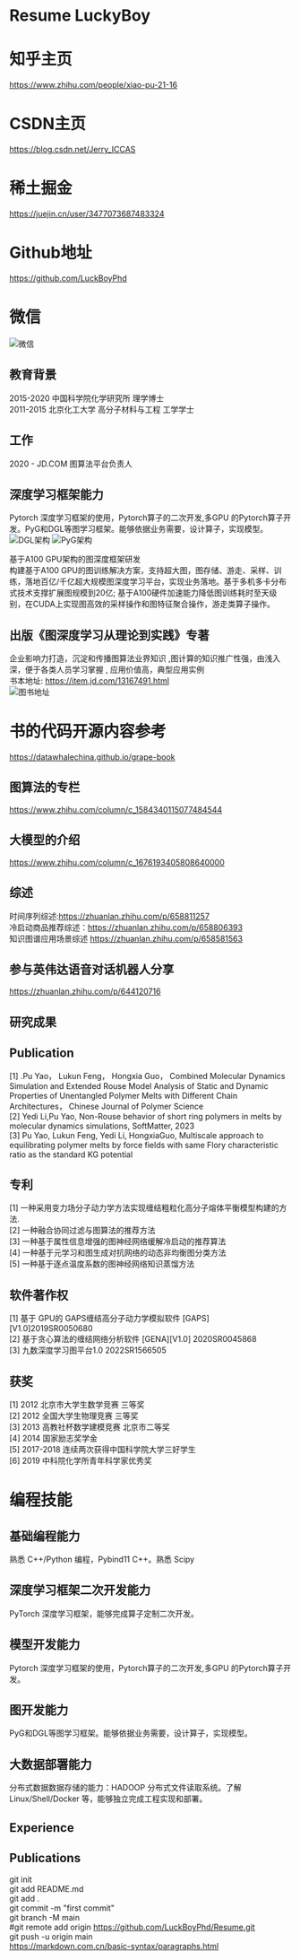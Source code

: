# Resume LuckyBoy
# 知乎主页
https://www.zhihu.com/people/xiao-pu-21-16  <br>
# CSDN主页
https://blog.csdn.net/Jerry_ICCAS <br>
# 稀土掘金
https://juejin.cn/user/3477073687483324  <br>
# Github地址
https://github.com/LuckBoyPhd <br>

# 微信
![微信](assets/img/wechat.jpg "WeChat")



## 教育背景
2015-2020  中国科学院化学研究所      理学博士 <br>
2011-2015  北京化工大学 高分子材料与工程 工学学士 </p>
## 工作
2020 - JD.COM 图算法平台负责人  </p>


## 深度学习框架能力
Pytorch 深度学习框架的使用，Pytorch算子的二次开发,多GPU 的Pytorch算子开发。PyG和DGL等图学习框架。能够依据业务需要，设计算子，实现模型。<br>
![DGL架构](assets/img/DGL架构.png "DGL架构")
![PyG架构](assets/img/PyG架构.png "PyG架构")


基于A100 GPU架构的图深度框架研发<br>
构建基于A100 GPU的图训练解决方案，支持超大图，图存储、游走、采样、训练，落地百亿/千亿超大规模图深度学习平台，实现业务落地。基于多机多卡分布式技术支撑扩展图规模到20亿; 基于A100硬件加速能力降低图训练耗时至天级别，在CUDA上实现图高效的采样操作和图特征聚合操作，游走类算子操作。 </p>
## 出版《图深度学习从理论到实践》专著

企业影响力打造，沉淀和传播图算法业界知识 ,图计算的知识推广性强，由浅入深，便于各类人员学习掌握 , 应用价值高，典型应用实例 <br>
书本地址: https://item.jd.com/13167491.html <br>
![图书地址](assets/img/图深度学习.jpg "图深度学习从理论到实践")

# 书的代码开源内容参考
https://datawhalechina.github.io/grape-book

## 图算法的专栏
https://www.zhihu.com/column/c_1584340115077484544 <br>

## 大模型的介绍
https://www.zhihu.com/column/c_1676193405808640000 <br>

## 综述
时间序列综述:https://zhuanlan.zhihu.com/p/658811257 <br>
冷启动商品推荐综述：https://zhuanlan.zhihu.com/p/658806393  <br>
知识图谱应用场景综述 https://zhuanlan.zhihu.com/p/658581563  </p>

## 参与英伟达语音对话机器人分享
https://zhuanlan.zhihu.com/p/644120716 <br>

## 研究成果

## Publication
[1] .Pu Yao， Lukun Feng， Hongxia Guo， Combined Molecular Dynamics Simulation and Extended Rouse Model Analysis of Static and Dynamic Properties of Unentangled Polymer Melts with Different Chain Architectures， Chinese Journal of Polymer Science <br>
[2] Yedi Li,Pu Yao, Non-Rouse behavior of short ring polymers in melts by molecular dynamics simulations, SoftMatter, 2023 <br>
[3] Pu Yao, Lukun Feng, Yedi Li, HongxiaGuo, Multiscale approach to  equilibrating polymer melts by force fields with same Flory characteristic ratio as the  standard KG potential </p>

## 专利
[1] 一种采用变力场分子动力学方法实现缠结粗粒化高分子熔体平衡模型构建的方法. <br>
[2] 一种融合协同过滤与图算法的推荐方法 <br>
[3] 一种基于属性信息增强的图神经网络缓解冷启动的推荐算法 <br> 
[4] 一种基于元学习和图生成对抗网络的动态非均衡图分类方法 <br>
[5] 一种基于逐点温度系数的图神经网络知识蒸馏方法 </p>

## 软件著作权
[1] 基于 GPU的 GAPS缠结高分子动力学模拟软件 [GAPS][V1.0]2019SR0050680 <br>
[2] 基于贪心算法的缠结网络分析软件 [GENA][V1.0] 2020SR0045868 <br>
[3] 九数深度学习图平台1.0 2022SR1566505  </p>

## 获奖
[1] 2012 北京市大学生数学竞赛 三等奖 <br>
[2] 2012 全国大学生物理竞赛 三等奖 <br>
[3] 2013 高教社杯数学建模竞赛 北京市二等奖 <br>
[4] 2014 国家励志奖学金 <br>
[5] 2017-2018 连续两次获得中国科学院大学三好学生 <br>
[6] 2019 中科院化学所青年科学家优秀奖  </p>


# 编程技能
## 基础编程能力
熟悉 C++/Python 编程，Pybind11 C++。熟悉 Scipy <br>
## 深度学习框架二次开发能力
PyTorch 深度学习框架，能够完成算子定制二次开发。 <br>
## 模型开发能力
Pytorch 深度学习框架的使用，Pytorch算子的二次开发,多GPU 的Pytorch算子开发。<br>
## 图开发能力
PyG和DGL等图学习框架。能够依据业务需要，设计算子，实现模型。<br>
## 大数据部署能力
分布式数据数据存储的能力：HADOOP 分布式文件读取系统。了解 Linux/Shell/Docker 等，能够独立完成工程实现和部署。<br>



## Experience


## Publications



git init  <br>
git add README.md  <br>
git add .  <br>
git commit -m "first commit" <br>
git branch -M main <br>
#git remote add origin https://github.com/LuckBoyPhd/Resume.git <br>
git push -u origin main <br>
https://markdown.com.cn/basic-syntax/paragraphs.html  <br>